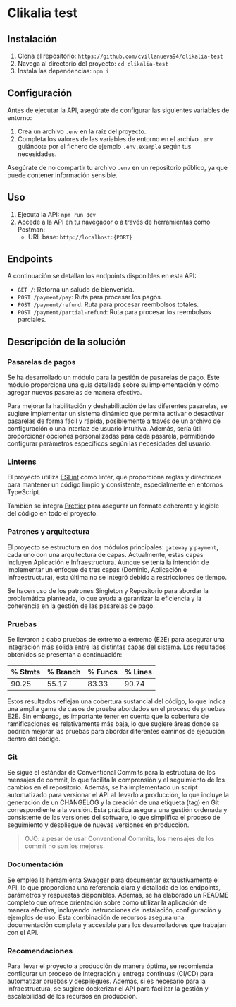 # Clikalia test

## Instalación

1. Clona el repositorio: `https://github.com/cvillanueva94/clikalia-test`
2. Navega al directorio del proyecto: `cd clikalia-test`
3. Instala las dependencias: `npm i`

## Configuración

Antes de ejecutar la API, asegúrate de configurar las siguientes variables de entorno:

1. Crea un archivo `.env` en la raíz del proyecto.
2. Completa los valores de las variables de entorno en el archivo `.env` guiándote por el fichero de ejemplo `.env.example` según tus necesidades.

Asegúrate de no compartir tu archivo `.env` en un repositorio público, ya que puede contener información sensible.

## Uso

1. Ejecuta la API: `npm run dev`
2. Accede a la API en tu navegador o a través de herramientas como Postman:
   - URL base: `http://localhost:{PORT}`

## Endpoints

A continuación se detallan los endpoints disponibles en esta API:

- `GET /`: Retorna un saludo de bienvenida.
- `POST /payment/pay`: Ruta para procesar los pagos.
- `POST /payment/refund`: Ruta para procesar reembolsos totales.
- `POST /payment/partial-refund`: Ruta para procesar los reembolsos parciales.

## Descripción de la solución

### Pasarelas de pagos

Se ha desarrollado un módulo para la gestión de pasarelas de pago. Este módulo proporciona una guía detallada sobre su implementación y cómo agregar nuevas pasarelas de manera efectiva.

Para mejorar la habilitación y deshabilitación de las diferentes pasarelas, se sugiere implementar un sistema dinámico que permita activar o desactivar pasarelas de forma fácil y rápida, posiblemente a través de un archivo de configuración o una interfaz de usuario intuitiva. Además, sería útil proporcionar opciones personalizadas para cada pasarela, permitiendo configurar parámetros específicos según las necesidades del usuario.

### Linterns

El proyecto utiliza [ESLint](https://eslint.org) como linter, que proporciona reglas y directrices para mantener un código limpio y consistente, especialmente en entornos TypeScript.

También se integra [Prettier](https://prettier.io) para asegurar un formato coherente y legible del código en todo el proyecto.

### Patrones y arquitectura

El proyecto se estructura en dos módulos principales: `gateway` y `payment`, cada uno con una arquitectura de capas. Actualmente, estas capas incluyen Aplicación e Infraestructura. Aunque se tenía la intención de implementar un enfoque de tres capas (Dominio, Aplicación e Infraestructura), esta última no se integró debido a restricciones de tiempo.

Se hacen uso de los patrones Singleton y Repositorio para abordar la problemática planteada, lo que ayuda a garantizar la eficiencia y la coherencia en la gestión de las pasarelas de pago.

### Pruebas

Se llevaron a cabo pruebas de extremo a extremo (E2E) para asegurar una integración más sólida entre las distintas capas del sistema. Los resultados obtenidos se presentan a continuación:

| % Stmts | % Branch | % Funcs | % Lines|
| -------- | ------- | ------- | ------- |
| 90.25 |    55.17 |   83.33 |   90.74   |

Estos resultados reflejan una cobertura sustancial del código, lo que indica una amplia gama de casos de prueba abordados en el proceso de pruebas E2E. Sin embargo, es importante tener en cuenta que la cobertura de ramificaciones es relativamente más baja, lo que sugiere áreas donde se podrían mejorar las pruebas para abordar diferentes caminos de ejecución dentro del código.

### Git

Se sigue el estándar de Conventional Commits para la estructura de los mensajes de commit, lo que facilita la comprensión y el seguimiento de los cambios en el repositorio. Además, se ha implementado un script automatizado para versionar el API al llevarlo a producción, lo que incluye la generación de un CHANGELOG y la creación de una etiqueta (tag) en Git correspondiente a la versión. Esta práctica asegura una gestión ordenada y consistente de las versiones del software, lo que simplifica el proceso de seguimiento y despliegue de nuevas versiones en producción.

> OJO: a pesar de usar Conventional Commits, los mensajes de los commit no son los mejores.

### Documentación

Se emplea la herramienta [Swagger](https://swagger.io) para documentar exhaustivamente el API, lo que proporciona una referencia clara y detallada de los endpoints, parámetros y respuestas disponibles. Además, se ha elaborado un README completo que ofrece orientación sobre cómo utilizar la aplicación de manera efectiva, incluyendo instrucciones de instalación, configuración y ejemplos de uso. Esta combinación de recursos asegura una documentación completa y accesible para los desarrolladores que trabajan con el API.

### Recomendaciones

Para llevar el proyecto a producción de manera óptima, se recomienda configurar un proceso de integración y entrega continuas (CI/CD) para automatizar pruebas y despliegues. Además, si es necesario para la infraestructura, se sugiere dockerizar el API para facilitar la gestión y escalabilidad de los recursos en producción.
